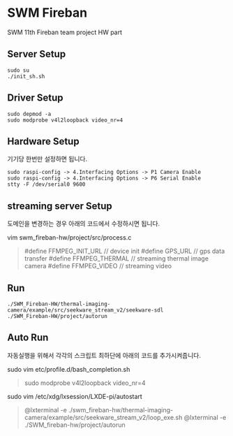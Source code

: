 # SWM Fireban
SWM 11th Fireban team project HW part

## Server Setup

```
sudo su
./init_sh.sh
```

## Driver Setup 

```
sudo depmod -a
sudo modprobe v4l2loopback video_nr=4
```

## Hardware Setup
기기당 한번만 설정하면 됩니다.

```
sudo raspi-config -> 4.Interfacing Options -> P1 Camera Enable
sudo raspi-config -> 4.Interfacing Options -> P6 Serial Enable
stty -F /dev/serial0 9600
```

## streaming server Setup
도메인을 변경하는 경우 아래의 코드에서 수정하시면 됩니다.

vim swm_fireban-hw/project/src/process.c

> #define FFMPEG_INIT_URL		// device init
> #define GPS_URL			// gps data transfer
> #define FFMPEG_THERMAL		// streaming thermal image camera
> #define FFMPEG_VIDEO 		// streaming video



## Run
```
./SWM_Fireban-HW/thermal-imaging-camera/example/src/seekware_stream_v2/seekware-sdl
./SWM_Fireban-HW/project/autorun
```

## Auto Run

자동실행을 위해서 각각의 스크립트 최하단에 아래의 코드를 추가시켜줍니다.

sudo vim etc/profile.d/bash_completion.sh
> sudo modprobe v4l2loopback video_nr=4

sudo vim /etc/xdg/lxsession/LXDE-pi/autostart
> @lxterminal -e ./swm_fireban-hw/thermal-imaging-camera/example/src/seekware_stream_v2/loop_exe.sh
> @lxterminal -e ./SWM_fireban-hw/project/autorun

